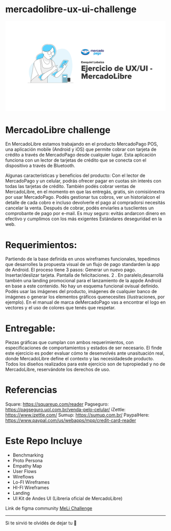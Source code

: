 # mercadolibre-ux-ui-challenge
![MercadoLibre](cover-meli.png)

# MercadoLibre challenge
En​ ​MercadoLibre​ ​estamos​ ​trabajando​ ​en​ ​el​ ​producto​ ​​MercadoPago​ ​POS​,​ ​una​ ​aplicación​ ​mobile (Android​ ​y​ ​iOS)​ ​que​ ​permite​ ​cobrar​ ​con​ ​tarjeta​ ​de​ ​crédito​ ​a​ ​través​ ​de​ ​MercadoPago​ ​desde​ ​cualquier lugar.​ ​Esta​ ​aplicación​ ​funciona​ ​con​ ​un​ ​lector​ ​de​ ​tarjetas​ ​de​ ​crédito​ ​que​ ​se​ ​conecta​ ​con​ ​el​ ​dispositivo​ ​a través​ ​de​ ​Bluetooth.

Algunas​ ​características​ ​y​ ​beneficios​ ​del​ ​producto: 
Con​ ​el​ ​lector​ ​de​ ​MercadoPago​ ​y​ ​un​ ​celular,​ ​podrás​ ​ofrecer​ ​pagar​ ​en​ ​cuotas​ ​sin​ ​interés​ ​con todas​ ​las​ ​tarjetas​ ​de​ ​crédito.
También​ ​podés​ ​cobrar​ ​ventas​ ​de​ ​MercadoLibre,​ ​en​ ​el​ ​momento​ ​en​ ​que​ ​las​ ​entregás,​ ​gratis, sin​ ​comisión​ ​extra​ ​por​ ​usar​ ​MercadoPago.
Podés​ ​gestionar​ ​tus​ ​cobros,​ ​ver​ ​un​ ​historial​ ​con​ ​el​ ​detalle​ ​de​ ​cada​ ​cobro​ ​e​ ​incluso​ ​devolverle el​ ​pago​ ​al​ ​comprador​ ​si​ ​necesitás​ ​cancelar​ ​la​ ​venta.
Después​ ​de​ ​cobrar,​ ​podés​ ​enviarles​ ​a​ ​tus​ ​clientes​ ​un​ ​comprobante​ ​de​ ​pago​ ​por​ ​e-mail.
Es​ ​muy​ ​seguro:​ ​evitás​ ​andar​ ​con​ ​dinero​ ​en​ ​efectivo​ ​y​ ​cumplimos​ ​con​ ​los​ ​más​ ​exigentes
Estándares​ ​de​ ​seguridad​ ​en​ ​la​ ​web.


# Requerimientos:
Partiendo​ ​de​ ​la​ ​base​ ​definida​ ​en​ ​unos​ ​​wireframes​ ​funcionales​,​ ​te​ ​pedimos​ ​que​ ​desarrolles​ ​la propuesta​ ​visual​ ​de​ ​un​ ​​flujo​ ​de​ ​pago​​ ​standard​ ​en​ ​la​ ​app​ ​de​ ​​Android​.
El​ ​proceso​ ​tiene​ ​3​ ​pasos:
Generar​ ​un​ ​nuevo​ ​pago. 
Insertar/deslizar​ ​tarjeta.
Pantalla​ ​de​ ​felicitaciones.
2 .  ​En​ ​paralelo,​ ​desarrollá​ ​también​ ​una​ ​​landing​ ​promocional​ ​para​ ​el​ ​lanzamiento​ ​de​ ​la​ ​app​ ​de Android​ ​​en​ ​base​ ​a​ ​este​ ​​contenido​.
No​ ​hay​ ​un​ ​esquema​ ​funcional​ ​o​ ​visual​ ​definido.​ ​Podés​ ​usar​ ​las​ ​​imágenes​ ​del​ ​producto​,​ ​imágenes​ ​de cualquier​ ​banco​ ​de​ ​imágenes​ ​o​ ​generar​ ​los​ ​elementos​ ​gráficos​ ​que​ ​necesites​ ​(ilustraciones,​ ​por ejemplo). En​ ​el​ ​​manual​ ​de​ ​marca​ ​de​ ​MercadoPago​​ ​vas​ ​a​ ​encontrar​ ​el​ ​logo​ ​en​ ​vectores​ ​y​ ​el​ ​uso​ ​de​ ​colores​ ​que tenés​ ​que​ ​respetar.

# Entregable:
Piezas​ ​gráficas​ ​que​ ​cumplan​ ​con​ ​ambos​ ​requerimientos,​ ​con​ ​especificaciones​ ​de​ ​comportamientos​ ​y estados​ ​de​ ​ser​ ​necesario.
El​ ​fin​ ​de​ ​este​ ​ejercicio​ ​es​ ​poder​ ​evaluar​ ​cómo​ ​te​ ​desenvolvés​ ​ante​ ​una​ ​situación​ ​real,​ ​donde MercadoLibre​ ​define​ ​el​ ​contexto​ ​y​ ​las​ ​necesidades​ ​de​ ​producto.
Todos​ ​los​ ​diseños​ ​realizados​ ​para​ ​este​ ​ejercicio​ ​son​ ​de​ ​tu​ ​propiedad​ ​y​ ​no​ ​de​ ​MercadoLibre, reservándote​ ​los​ ​derechos​ ​de​ ​uso.


# Referencias
Square:​ ​​https://squareup.com/reader
Pagseguro:​ ​​https://pagseguro.uol.com.br/venda-pelo-celular/
iZettle:​ ​​https://www.izettle.com/
Sumup:​ ​​https://sumup.com.br/
Paypal​ ​Here:​ ​​https://www.paypal.com/us/webapps/mpp/credit-card-reader

# Este Repo Incluye

* Benchmarking
* Proto Persona
* Empathy Map
* User Flows
* Wireflows
* Lo-FI Wireframes
* HI-FI Wireframes
* Landing
* UI Kit de Andes UI (Libreria oficial de MercadoLibre)

Link de figma community <a href="https://www.figma.com/community/file/1279244604346511379/mercadolibre-challange-ema-lozada">MeLi Challenge</a>

---

Si te sirvió te olvidés de dejar tu 🌟
